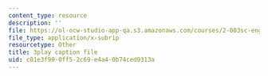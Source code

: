 ```yaml
---
content_type: resource
description: ''
file: https://ol-ocw-studio-app-qa.s3.amazonaws.com/courses/2-003sc-engineering-dynamics-fall-2011/c01e3f990ff52c69e4a40b74ced9313a_QHTJK0v404U.srt
file_type: application/x-subrip
resourcetype: Other
title: 3play caption file
uid: c01e3f99-0ff5-2c69-e4a4-0b74ced9313a
---
```

